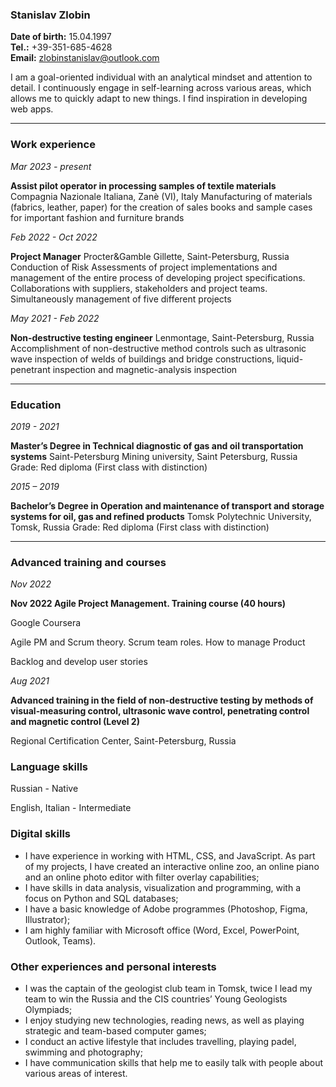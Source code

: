 ### Stanislav Zlobin
**Date of birth:** 15.04.1997<br>
**Tel.:** +39-351-685-4628<br>
**Email:** zlobinstanislav@outlook.com<br>

I am a goal-oriented individual with an analytical mindset and attention to
detail. I continuously engage in self-learning across various areas, which allows
me to quickly adapt to new things. I find inspiration in developing web apps.

***

### Work experience

_Mar 2023 - present_

**Assist pilot operator in processing samples of textile materials**
Compagnia Nazionale Italiana, Zanè (VI), Italy
Manufacturing of materials (fabrics, leather, paper) for the creation of sales
books and sample cases for important fashion and furniture brands

_Feb 2022 - Oct 2022_

**Project Manager**
Procter&Gamble Gillette, Saint-Petersburg, Russia
Conduction of Risk Assessments of project implementations and
management of the entire process of developing project specifications.
Collaborations with suppliers, stakeholders and project teams.
Simultaneously management of five different projects

_May 2021 - Feb 2022_

**Non-destructive testing engineer**
Lenmontage, Saint-Petersburg, Russia
Accomplishment of non-destructive method controls such as ultrasonic
wave inspection of welds of buildings and bridge constructions, liquid-
penetrant inspection and magnetic-analysis inspection

***

### Education

_2019 - 2021_

**Master’s Degree in Technical diagnostic of gas and oil
transportation systems**
Saint-Petersburg Mining university, Saint Petersburg, Russia
Grade: Red diploma (First class with distinction)

_2015 – 2019_

**Bachelor’s Degree in Operation and maintenance of transport and
storage systems for oil, gas and refined products**
Tomsk Polytechnic University, Tomsk, Russia
Grade: Red diploma (First class with distinction)

***

### Advanced training and courses

_Nov 2022_

**Nov 2022 Agile Project Management. Training course (40 hours)**

Google Coursera

Agile PM and Scrum theory. Scrum team roles. How to manage Product

Backlog and develop user stories

_Aug 2021_

**Advanced training in the field of non-destructive testing by methods of visual-measuring control, ultrasonic wave control, penetrating control and magnetic control (Level 2)**

Regional Certification Center, Saint-Petersburg, Russia

### Language skills

Russian - Native

English, Italian - Intermediate

### Digital skills

- I have experience in working with HTML, CSS, and JavaScript. As part of my projects, I have created an interactive online zoo, an online piano and an online photo editor with filter overlay capabilities;
- I have skills in data analysis, visualization and programming, with a focus on Python and SQL databases;
- I have a basic knowledge of Adobe programmes (Photoshop, Figma, Illustrator);
- I am highly familiar with Microsoft office (Word, Excel, PowerPoint, Outlook, Teams).

### Other experiences and personal interests

- I was the captain of the geologist club team in Tomsk, twice I lead my team to win the Russia and the CIS countries’ Young Geologists Olympiads;
- I enjoy studying new technologies, reading news, as well as playing strategic and team-based computer games;
- I conduct an active lifestyle that includes travelling, playing padel, swimming and photography;
- I have communication skills that help me to easily talk with people about various areas of interest.